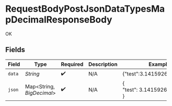 # RequestBodyPostJsonDataTypesMapDecimalResponseBody

OK


## Fields

| Field                         | Type                          | Required                      | Description                   | Example                       |
| ----------------------------- | ----------------------------- | ----------------------------- | ----------------------------- | ----------------------------- |
| `data`                        | *String*                      | :heavy_check_mark:            | N/A                           | {"test":3.141592653589793}    |
| `json`                        | Map\<String, *BigDecimal*>    | :heavy_check_mark:            | N/A                           | {<br/>"test": 3.141592653589793<br/>} |